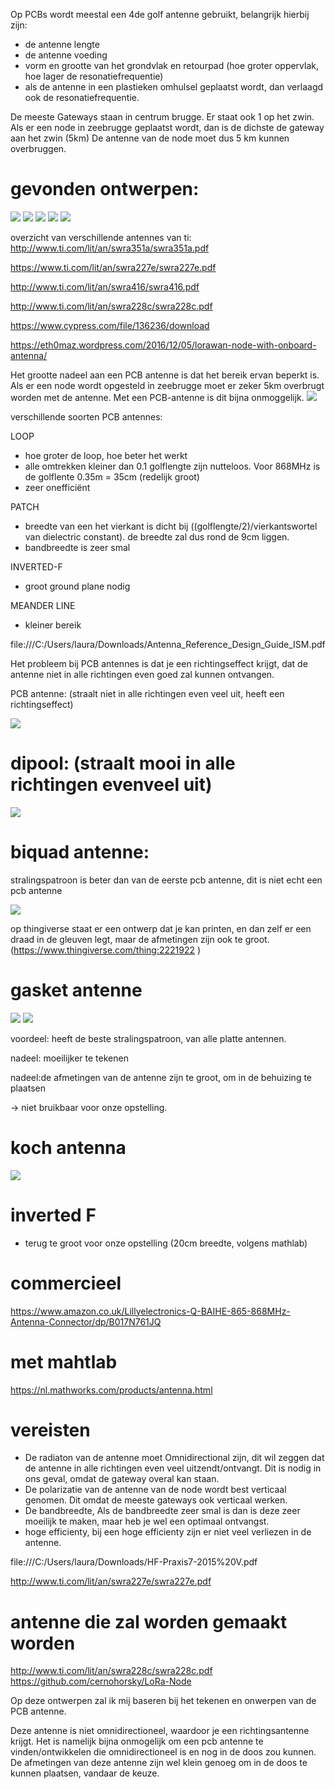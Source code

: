 Op PCBs wordt meestal een 4de golf antenne gebruikt, belangrijk hierbij zijn:
* de antenne lengte
* de antenne voeding
* vorm en grootte van het grondvlak en retourpad (hoe groter oppervlak, hoe lager de resonatiefrequentie)
* als de antenne in een plastieken omhulsel geplaatst wordt, dan verlaagd ook de resonatiefrequentie.

De meeste Gateways staan in centrum brugge. Er staat ook 1 op het zwin.
Als er een node in zeebrugge geplaatst wordt, dan is de dichste de gateway aan het zwin (5km)
De antenne van de node moet dus 5 km kunnen overbruggen.



# gevonden ontwerpen:

![](./img/PIFA_Antennna_860MHz.png)
![](./img/MIFA_900MHz.png)
![](./img/MMonopole.png)
![](./img/RSMA_u-slot.png)
![](./img/900MHz.png)

overzicht van verschillende antennes van ti:
http://www.ti.com/lit/an/swra351a/swra351a.pdf

https://www.ti.com/lit/an/swra227e/swra227e.pdf 

http://www.ti.com/lit/an/swra416/swra416.pdf

http://www.ti.com/lit/an/swra228c/swra228c.pdf

https://www.cypress.com/file/136236/download

https://eth0maz.wordpress.com/2016/12/05/lorawan-node-with-onboard-antenna/

Het grootte nadeel aan een PCB antenne is dat het bereik ervan beperkt is. Als er een node wordt opgesteld in zeebrugge moet er zeker 5km overbrugt worden met de antenne. Met een PCB-antenne is dit bijna onmoggelijk.
![](./img/map.png)


verschillende soorten PCB antennes:

LOOP
* hoe groter de loop, hoe beter het werkt
* alle omtrekken kleiner dan 0.1 golflengte zijn nutteloos. Voor 868MHz is de golflente 0.35m = 35cm (redelijk groot)
* zeer onefficiënt


PATCH
* breedte van een het vierkant is dicht bij ((golflengte/2)/vierkantswortel van dielectric constant). de breedte zal dus rond de 9cm liggen.
* bandbreedte is zeer smal

INVERTED-F
* groot ground plane nodig


MEANDER LINE
* kleiner bereik

file:///C:/Users/laura/Downloads/Antenna_Reference_Design_Guide_ISM.pdf

Het probleem bij PCB antennes is dat je een richtingseffect krijgt, dat de antenne niet in alle richtingen even goed zal kunnen ontvangen.

PCB antenne: (straalt niet in alle richtingen even veel uit, heeft een richtingseffect)

![](./img/patch.png)


# dipool: (straalt mooi in alle richtingen evenveel uit)

![](./img/dipole.png)


# biquad antenne: 
stralingspatroon is beter dan van de eerste pcb antenne, dit is niet echt een pcb antenne

![](./img/biquad.png)

op thingiverse staat er een ontwerp dat je kan printen, en dan zelf er een draad in de gleuven legt, maar de afmetingen zijn ook te groot.(https://www.thingiverse.com/thing:2221922 )


# gasket antenne

![](./img/driehoekig.png)
![](./img/gasket_size.png)

voordeel: heeft de beste stralingspatroon, van alle platte antennen.

nadeel: moeilijker te tekenen

nadeel:de afmetingen van de antenne zijn te groot, om in de behuizing te plaatsen

-> niet bruikbaar voor onze opstelling.


# koch antenna
![](./img/koch.png)


# inverted F
* terug te groot voor onze opstelling (20cm breedte, volgens mathlab)


# commercieel
https://www.amazon.co.uk/Lillyelectronics-Q-BAIHE-865-868MHz-Antenna-Connector/dp/B017N761JQ 

# met mahtlab
https://nl.mathworks.com/products/antenna.html


# vereisten
* De radiaton van de antenne moet Omnidirectional zijn, dit wil zeggen dat de antenne in alle richtingen even veel uitzendt/ontvangt. Dit is nodig in ons geval, omdat de gateway overal kan staan.
* De polarizatie van de antenne van de node wordt best verticaal genomen. Dit omdat de meeste gateways ook verticaal werken.
* De bandbreedte, Als de bandbreedte zeer smal is dan is deze zeer moeilijk te maken, maar heb je wel een optimaal ontvangst.
* hoge efficienty, bij een hoge efficienty zijn er niet veel verliezen in de antenne.

file:///C:/Users/laura/Downloads/HF-Praxis7-2015%20V.pdf

http://www.ti.com/lit/an/swra227e/swra227e.pdf


# antenne die zal worden gemaakt worden

http://www.ti.com/lit/an/swra228c/swra228c.pdf
https://github.com/cernohorsky/LoRa-Node

Op deze ontwerpen zal ik mij baseren bij het tekenen en onwerpen van de PCB antenne.

Deze antenne is niet omnidirectioneel, waardoor je een richtingsantenne krijgt. Het is namelijk bijna onmogelijk om een pcb antenne te vinden/ontwikkelen die omnidirectioneel is en nog in de doos zou kunnen.
De afmetingen van deze antenne zijn wel klein genoeg om in de doos te kunnen plaatsen, vandaar de keuze.

